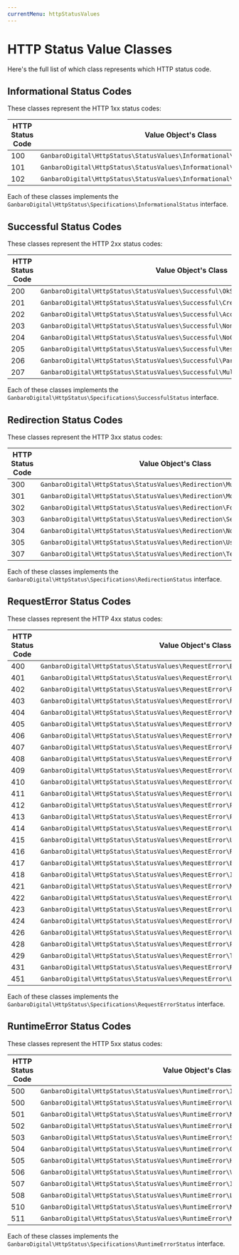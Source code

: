 ```yaml
---
currentMenu: httpStatusValues
---
```


# HTTP Status Value Classes

Here's the full list of which class represents which HTTP status code.

## Informational Status Codes

These classes represent the HTTP 1xx status codes:

HTTP Status Code | Value Object's Class
-----------------|--------------------
100 | `GanbaroDigital\HttpStatus\StatusValues\Informational\ContinueStatus`
101 | `GanbaroDigital\HttpStatus\StatusValues\Informational\SwitchingProtocolsStatus`
102 | `GanbaroDigital\HttpStatus\StatusValues\Informational\Processing`

Each of these classes implements the `GanbaroDigital\HttpStatus\Specifications\InformationalStatus` interface.

## Successful Status Codes

These classes represent the HTTP 2xx status codes:

HTTP Status Code | Value Object's Class
-----------------|--------------------
200 | `GanbaroDigital\HttpStatus\StatusValues\Successful\OkStatus`
201 | `GanbaroDigital\HttpStatus\StatusValues\Successful\CreatedStatus`
202 | `GanbaroDigital\HttpStatus\StatusValues\Successful\AcceptedStatus`
203 | `GanbaroDigital\HttpStatus\StatusValues\Successful\NonAuthoritativeInformationStatus`
204 | `GanbaroDigital\HttpStatus\StatusValues\Successful\NoContentStatus`
205 | `GanbaroDigital\HttpStatus\StatusValues\Successful\ResetContentStatus`
206 | `GanbaroDigital\HttpStatus\StatusValues\Successful\PartialContentStatus`
207 | `GanbaroDigital\HttpStatus\StatusValues\Successful\MultiStatusStatus`

Each of these classes implements the `GanbaroDigital\HttpStatus\Specifications\SuccessfulStatus` interface.

## Redirection Status Codes

These classes represent the HTTP 3xx status codes:

HTTP Status Code | Value Object's Class
-----------------|--------------------
300 | `GanbaroDigital\HttpStatus\StatusValues\Redirection\MultipleChoicesStatus`
301 | `GanbaroDigital\HttpStatus\StatusValues\Redirection\MovedPermanentlyStatus`
302 | `GanbaroDigital\HttpStatus\StatusValues\Redirection\FoundStatus`
303 | `GanbaroDigital\HttpStatus\StatusValues\Redirection\SeeOtherStatus`
304 | `GanbaroDigital\HttpStatus\StatusValues\Redirection\NotModifiedStatus`
305 | `GanbaroDigital\HttpStatus\StatusValues\Redirection\UseProxyStatus`
307 | `GanbaroDigital\HttpStatus\StatusValues\Redirection\TemporaryRedirectStatus`

Each of these classes implements the `GanbaroDigital\HttpStatus\Specifications\RedirectionStatus` interface.

## RequestError Status Codes

These classes represent the HTTP 4xx status codes:

HTTP Status Code | Value Object's Class
-----------------|--------------------
400 | `GanbaroDigital\HttpStatus\StatusValues\RequestError\BadRequestStatus`
401 | `GanbaroDigital\HttpStatus\StatusValues\RequestError\UnauthorizedStatus`
402 | `GanbaroDigital\HttpStatus\StatusValues\RequestError\PaymentRequiredStatus`
403 | `GanbaroDigital\HttpStatus\StatusValues\RequestError\ForbiddenStatus`
404 | `GanbaroDigital\HttpStatus\StatusValues\RequestError\NotFoundStatus`
405 | `GanbaroDigital\HttpStatus\StatusValues\RequestError\MethodNotAllowedStatus`
406 | `GanbaroDigital\HttpStatus\StatusValues\RequestError\NotAcceptableStatus`
407 | `GanbaroDigital\HttpStatus\StatusValues\RequestError\ProxyAuthenticationRequiredStatus`
408 | `GanbaroDigital\HttpStatus\StatusValues\RequestError\RequestTimeoutStatus`
409 | `GanbaroDigital\HttpStatus\StatusValues\RequestError\ConflictStatus`
410 | `GanbaroDigital\HttpStatus\StatusValues\RequestError\GoneStatus`
411 | `GanbaroDigital\HttpStatus\StatusValues\RequestError\LengthRequiredStatus`
412 | `GanbaroDigital\HttpStatus\StatusValues\RequestError\PreconditionFailedStatus`
413 | `GanbaroDigital\HttpStatus\StatusValues\RequestError\PayloadTooLargeStatus`
414 | `GanbaroDigital\HttpStatus\StatusValues\RequestError\UriTooLongStatus`
415 | `GanbaroDigital\HttpStatus\StatusValues\RequestError\UnsupportedMediaTypeStatus`
416 | `GanbaroDigital\HttpStatus\StatusValues\RequestError\RangeNotSatisfiableStatus`
417 | `GanbaroDigital\HttpStatus\StatusValues\RequestError\ExpectationFailedStatus`
418 | `GanbaroDigital\HttpStatus\StatusValues\RequestError\ImATeapotStatus`
421 | `GanbaroDigital\HttpStatus\StatusValues\RequestError\MisdirectedRequestStatus`
422 | `GanbaroDigital\HttpStatus\StatusValues\RequestError\UnprocessableEntityStatus`
423 | `GanbaroDigital\HttpStatus\StatusValues\RequestError\LockedStatus`
424 | `GanbaroDigital\HttpStatus\StatusValues\RequestError\FailedDependencyStatus`
426 | `GanbaroDigital\HttpStatus\StatusValues\RequestError\UpgradeRequiredStatus`
428 | `GanbaroDigital\HttpStatus\StatusValues\RequestError\PreconditionRequiredStatus`
429 | `GanbaroDigital\HttpStatus\StatusValues\RequestError\TooManyRequestsStatus`
431 | `GanbaroDigital\HttpStatus\StatusValues\RequestError\RequestHeaderFieldsTooLargeStatus`
451 | `GanbaroDigital\HttpStatus\StatusValues\RequestError\UnavailableForLegalReasonsStatus`

Each of these classes implements the `GanbaroDigital\HttpStatus\Specifications\RequestErrorStatus` interface.

## RuntimeError Status Codes

These classes represent the HTTP 5xx status codes:

HTTP Status Code | Value Object's Class
-----------------|--------------------
500 | `GanbaroDigital\HttpStatus\StatusValues\RuntimeError\InternalServerErrorStatus`
500 | `GanbaroDigital\HttpStatus\StatusValues\RuntimeError\UnexpectedErrorStatus`
501 | `GanbaroDigital\HttpStatus\StatusValues\RuntimeError\NotImplementedStatus`
502 | `GanbaroDigital\HttpStatus\StatusValues\RuntimeError\BadGatewayStatus`
503 | `GanbaroDigital\HttpStatus\StatusValues\RuntimeError\ServiceUnavailableStatus`
504 | `GanbaroDigital\HttpStatus\StatusValues\RuntimeError\GatewayTimeoutStatus`
505 | `GanbaroDigital\HttpStatus\StatusValues\RuntimeError\HttpVersionNotSupportedStatus`
506 | `GanbaroDigital\HttpStatus\StatusValues\RuntimeError\VariantAlsoNegotiatesStatus`
507 | `GanbaroDigital\HttpStatus\StatusValues\RuntimeError\InsufficientStorageStatus`
508 | `GanbaroDigital\HttpStatus\StatusValues\RuntimeError\LoopDetectedStatus`
510 | `GanbaroDigital\HttpStatus\StatusValues\RuntimeError\NotExtendedStatus`
511 | `GanbaroDigital\HttpStatus\StatusValues\RuntimeError\NetworkAuthenticationRequiredStatus`

Each of these classes implements the `GanbaroDigital\HttpStatus\Specifications\RuntimeErrorStatus` interface.
